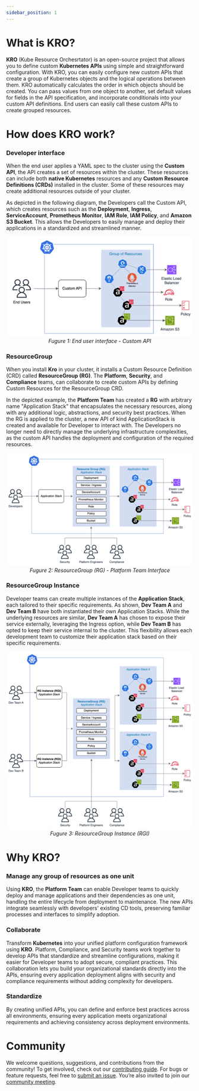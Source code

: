 ```yaml
---
sidebar_position: 1
---
```


# What is KRO?

**KRO** (Kube Resource Orchesrtator) is an open-source project that allows you
to define custom **Kubernetes APIs** using simple and straightforward
configuration. With KRO, you can easily configure new custom APIs that create a
group of Kubernetes objects and the logical operations between them. KRO
automatically calculates the order in which objects should be created. You can
pass values from one object to another, set default values for fields in the API
specification, and incorporate conditionals into your custom API definitions.
End users can easily call these custom APIs to create grouped resources.

# How does KRO work?

### Developer interface

When the end user applies a YAML spec to the cluster using the **Custom API**,
the API creates a set of resources within the cluster. These resources can
include both **native Kubernetes** resources and any **Custom Resource
Definitions (CRDs)** installed in the cluster. Some of these resources may
create additional resources outside of your cluster.

As depicted in the following diagram, the Developers call the Custom API, which
creates resources such as the **Deployment**, **Ingress**, **ServiceAccount**,
**Prometheus Monitor**, **IAM Role**, **IAM Policy**, and **Amazon S3 Bucket**.
This allows the Developers to easily manage and deploy their applications in a
standardized and streamlined manner.

<div align="center">

![End user interface - Custom API](../../../images/architecture-diagrams/KRO-Dev-Interface.png)
_Fugure 1: End user interface - Custom API_

</div>

### ResourceGroup

When you install **Kro** in your cluster, it installs a Custom Resource
Definition (CRD) called **ResourceGroup (RG)**. The **Platform**, **Security**,
and **Compliance** teams, can collaborate to create custom APIs by defining
Custom Resources for the ResourceGroup CRD.

In the depicted example, the **Platform Team** has created a **RG** with arbitrary name
"Application Stack" that encapsulates the necessary resources, along with any additional
logic, abstractions, and security best practices. When the RG is applied to the cluster,
a new API of kind ApplicationStack is created and available for Developer to interact with.
The Developers no longer need to directly manage the underlying infrastructure complexities, 
as the custom API handles the deployment and configuration of the required resources.

<div align="center">

![Platform Team Interface](../../../images/architecture-diagrams/KRO-Platform-Team.png)
_Fugure 2: ResourceGroup (RG) - Platform Team Interface_

</div>

### ResourceGroup Instance

Developer teams can create multiple instances of the **Application Stack**, each
tailored to their specific requirements. As shown, **Dev Team A** and **Dev Team
B** have both instantiated their own Application Stacks. While the underlying
resources are similar, **Dev Team A** has chosen to expose their service
externally, leveraging the Ingress option, while **Dev Team B** has opted to
keep their service internal to the cluster. This flexibility allows each
development team to customize their application stack based on their specific
requirements.

<div align="center">

![ResourceGroup Instance](../../../images/architecture-diagrams/KRO-Instance.png)
_Fugure 3: ResourceGroup Instance (RGI)_

</div>

# Why KRO?

### Manage any group of resources as one unit

Using **KRO**, the **Platform Team** can enable Developer teams to quickly
deploy and manage applications and their dependencies as one unit, handling the
entire lifecycle from deployment to maintenance. The new APIs integrate
seamlessly with developers' existing CD tools, preserving familiar processes and
interfaces to simplify adoption.

### Collaborate

Transform **Kubernetes** into your unified platform configuration framework
using **KRO**. Platform, Compliance, and Security teams work together to develop
APIs that standardize and streamline configurations, making it easier for
Developer teams to adopt secure, compliant practices. This collaboration lets
you build your organizational standards directly into the APIs, ensuring every
application deployment aligns with security and compliance requirements without
adding complexity for developers.

### Standardize

By creating unified APIs, you can define and enforce best practices across all
environments, ensuring every application meets organizational requirements and
achieving consistency across deployment environments.

# Community

We welcome questions, suggestions, and contributions from the community! To get
involved, check out our
[contributing guide](https://github.com/awslabs/kro/blob/main/CONTRIBUTING.md).
For bugs or feature requests, feel free to
[submit an issue](https://github.com/awslabs/kro/issues). You’re also invited to
join our
[community meeting](https://github.com/awslabs/kro?tab=readme-ov-file#kro).
